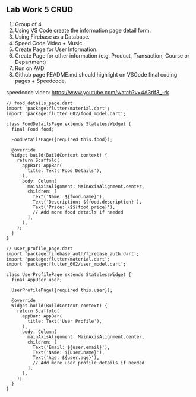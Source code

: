 Lab Work 5
CRUD
 -
1. Group of 4
2. Using VS Code create the information page detail form.
3. Using Firebase as a Database.
4. Speed Code Video + Music.
5. Create Page for User Information.
6. Create Page for other information (e.g. Product, Transaction, Course or Department)
7. Run on AVD
8. Github page README.md should highlight on VSCode final coding pages + Speedcode.


speedcode video: https://www.youtube.com/watch?v=4A3rif3_-rk

```
// food_details_page.dart
import 'package:flutter/material.dart';
import 'package:flutter_602/food_model.dart';

class FoodDetailsPage extends StatelessWidget {
  final Food food;

  FoodDetailsPage({required this.food});

  @override
  Widget build(BuildContext context) {
    return Scaffold(
      appBar: AppBar(
        title: Text('Food Details'),
      ),
      body: Column(
        mainAxisAlignment: MainAxisAlignment.center,
        children: [
          Text('Name: ${food.name}'),
          Text('Description: ${food.description}'),
          Text('Price: \$${food.price}'),
          // Add more food details if needed
        ],
      ),
    );
  }
}
```

```
// user_profile_page.dart
import 'package:firebase_auth/firebase_auth.dart';
import 'package:flutter/material.dart';
import 'package:flutter_602/user_model.dart';

class UserProfilePage extends StatelessWidget {
  final AppUser user;

  UserProfilePage({required this.user});

  @override
  Widget build(BuildContext context) {
    return Scaffold(
      appBar: AppBar(
        title: Text('User Profile'),
      ),
      body: Column(
        mainAxisAlignment: MainAxisAlignment.center,
        children: [
          Text('Email: ${user.email}'),
          Text('Name: ${user.name}'),
          Text('Age: ${user.age}'),
          // Add more user profile details if needed
        ],
      ),
    );
  }
}
```
